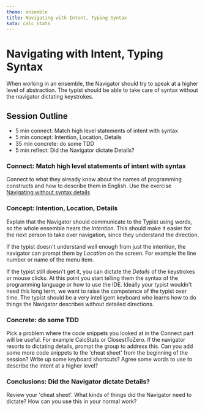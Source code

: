 ```yaml
---
theme: ensemble
title: Navigating with Intent, Typing Syntax
kata: calc_stats
---
```


# Navigating with Intent, Typing Syntax

When working in an ensemble, the Navigator should try to speak at a higher level of abstraction. The typist should be able to take care of syntax without the navigator dictating keystrokes.

## Session Outline
 
* 5 min connect: Match high level statements of intent with syntax
* 5 min concept: Intention, Location, Details
* 35 min concrete: do some TDD
* 5 min reflect: Did the Navigator dictate Details?

### Connect: Match high level statements of intent with syntax

Connect to what they already know about the names of programming constructs and how to describe them in English. Use the exercise [Navigating without syntax details](/exercises/warm_up_questions/go_syntax.html)

### Concept: Intention, Location, Details
Explain that the Navigator should communicate to the Typist using words, so the whole ensemble hears the _Intention_. This should make it easier for the next person to take over navigation, since they understand the direction.

If the typist doesn't understand well enough from just the intention, the navigator can prompt them by _Location_ on the screen. For example the line number or name of the menu item.

If the typist still doesn't get it, you can dictate the _Details_ of the keystrokes or mouse clicks. At this point you start telling them the syntax of the programming language or how to use the IDE. Ideally your typist wouldn't need this long term, we want to raise the competence of the typist over time. The typist should be a very intelligent keyboard who learns how to do things the Navigator describes without detailed directions.

### Concrete: do some TDD
Pick a problem where the code snippets you looked at in the Connect part will be useful. For example CalcStats or ClosestToZero. If the navigator resorts to dictating details, prompt the group to address this. Can you add some more code snippets to the 'cheat sheet' from the beginning of the session? Write up some keyboard shortcuts? Agree some words to use to describe the intent at a higher level?

### Conclusions: Did the Navigator dictate Details? 
Review your 'cheat sheet'. What kinds of things did the Navigator need to dictate? How can you use this in your normal work?

